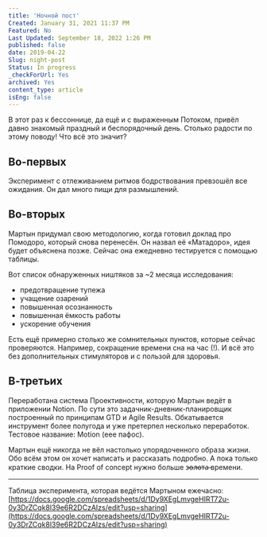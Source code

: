 ```yaml
---
title: 'Ночной пост'
Created: January 31, 2021 11:37 PM
Featured: No
Last Updated: September 18, 2022 1:26 PM
published: false
date: 2019-04-22
Slug: night-post
Status: In progress
_checkForUrl: Yes
archived: Yes
content_type: article
isEng: false
---
```


В этот раз к бессоннице, да ещё и с выраженным Потоком, привёл давно знакомый праздный и беспорядочный день. Столько радости по этому поводу! Что всё это значит?

## Во-первых

Эксперимент с отлеживанием ритмов бодрствования превзошёл все ожидания. Он дал много пищи для размышлений.

## Во-вторых

Мартын придумал свою методологию, когда готовил доклад про Помодоро, который снова перенесён. Он назвал её «Матадоро», идея будет объяснена позже. Сейчас она ежедневно тестируется с помощью таблицы.

Вот список обнаруженных ништяков за ~2 месяца исследования:

- предотвращение тупежа
- учащение озарений
- повышенная осознанность
- повышенная ёмкость работы
- ускорение обучения

Есть ещё примерно столько же сомнительных пунктов, которые сейчас проверяются. Например, сокращение времени сна на час (!). И всё это без дополнительных стимуляторов и с пользой для здоровья.

## В-третьих

Переработана система Проективности, которую Мартын ведёт в приложении Notion. По сути это задачник-дневник-планировщик построенный по принципам GTD и Agile Results. Обкатывается инструмент более полугода и уже претерпел несколько переработок. Тестовое название: Motion (еее пафос).

Мартын ещё никогда не вёл настолько упорядоченного образа жизни. Обо всём этом он хочет написать и рассказать подробно. А пока только краткие сводки. На Proof of concept нужно больше з̶о̶л̶о̶т̶а̶ времени.

---

Таблица эксперимента, которая ведётся Мартыном ежечасно: [https://docs.google.com/spreadsheets/d/1Dy9XEgLmvgeHIRT72u-0y3DrZCqk8l39e6R2DCzAIzs/edit?usp=sharing](https://docs.google.com/spreadsheets/d/1Dy9XEgLmvgeHIRT72u-0y3DrZCqk8l39e6R2DCzAIzs/edit?usp=sharing)